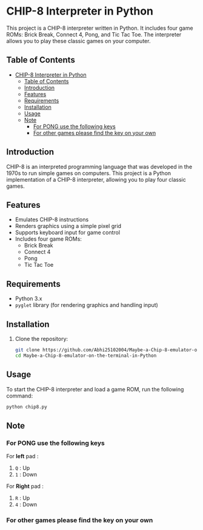 # CHIP-8 Interpreter in Python

This project is a CHIP-8 interpreter written in Python. It includes four game ROMs: Brick Break, Connect 4, Pong, and Tic Tac Toe. The interpreter allows you to play these classic games on your computer.

## Table of Contents

- [CHIP-8 Interpreter in Python](#chip-8-interpreter-in-python)
  - [Table of Contents](#table-of-contents)
  - [Introduction](#introduction)
  - [Features](#features)
  - [Requirements](#requirements)
  - [Installation](#installation)
  - [Usage](#usage)
  - [Note](#note)
    - [For PONG use the following keys](#for-pong-use-the-following-keys)
    - [For other games please find the key on your own](#for-other-games-please-find-the-key-on-your-own)

## Introduction

CHIP-8 is an interpreted programming language that was developed in the 1970s to run simple games on computers. This project is a Python implementation of a CHIP-8 interpreter, allowing you to play four classic games.

## Features

- Emulates CHIP-8 instructions
- Renders graphics using a simple pixel grid
- Supports keyboard input for game control
- Includes four game ROMs:
  - Brick Break
  - Connect 4
  - Pong
  - Tic Tac Toe

## Requirements

- Python 3.x
- `pyglet` library (for rendering graphics and handling input)

## Installation

1. Clone the repository:

   ```bash
   git clone https://github.com/Abhi25102004/Maybe-a-Chip-8-emulator-on-the-terminal-in-Python.git
   cd Maybe-a-Chip-8-emulator-on-the-terminal-in-Python
   ```

## Usage

To start the CHIP-8 interpreter and load a game ROM, run the following command:

```bash
python chip8.py
```

## Note

### For PONG use the following keys

For **left** pad :

1. `Q` : Up
2. `1` : Down

For **Right** pad :

1. `R` : Up
2. `4` : Down

### For other games please find the key on your own
